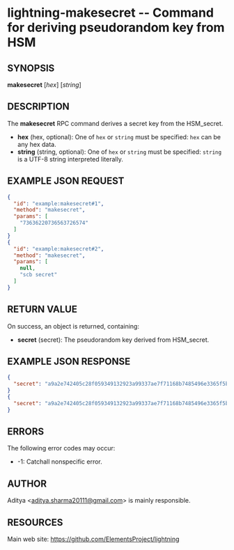 lightning-makesecret -- Command for deriving pseudorandom key from HSM
======================================================================

SYNOPSIS
--------

**makesecret** [*hex*] [*string*] 

DESCRIPTION
-----------

The **makesecret** RPC command derives a secret key from the HSM\_secret.

- **hex** (hex, optional): One of `hex` or `string` must be specified: `hex` can be any hex data.
- **string** (string, optional): One of `hex` or `string` must be specified: `string` is a UTF-8 string interpreted literally.

EXAMPLE JSON REQUEST
--------------------

```json
{
  "id": "example:makesecret#1",
  "method": "makesecret",
  "params": [
    "73636220736563726574"
  ]
}
{
  "id": "example:makesecret#2",
  "method": "makesecret",
  "params": [
    null,
    "scb secret"
  ]
}
```

RETURN VALUE
------------

On success, an object is returned, containing:

- **secret** (secret): The pseudorandom key derived from HSM\_secret.

EXAMPLE JSON RESPONSE
---------------------

```json
{
  "secret": "a9a2e742405c28f059349132923a99337ae7f71168b7485496e3365f5bc664ed"
}
{
  "secret": "a9a2e742405c28f059349132923a99337ae7f71168b7485496e3365f5bc664ed"
}
```

ERRORS
------

The following error codes may occur:

- -1: Catchall nonspecific error.

AUTHOR
------

Aditya <<aditya.sharma20111@gmail.com>> is mainly responsible.

RESOURCES
---------

Main web site: <https://github.com/ElementsProject/lightning>
